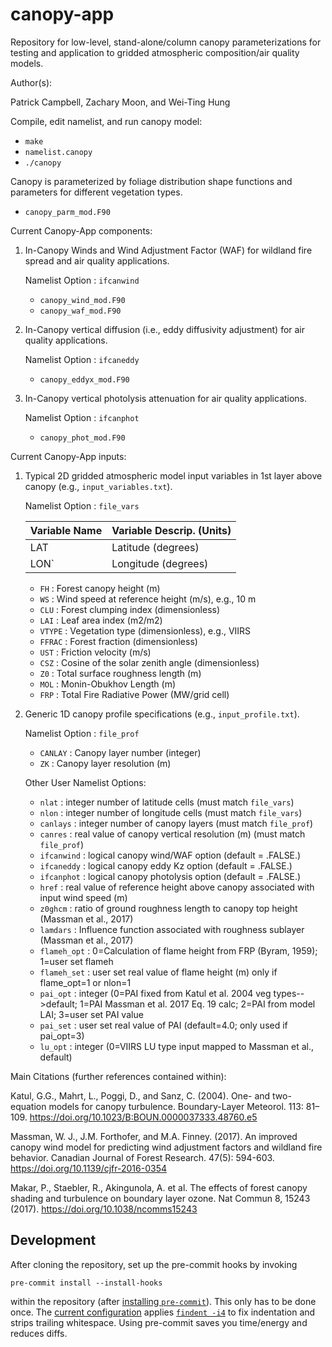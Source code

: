 # canopy-app
Repository for low-level, stand-alone/column canopy parameterizations for testing and application to gridded atmospheric composition/air quality models.

Author(s):

Patrick Campbell, Zachary Moon, and Wei-Ting Hung

Compile, edit namelist, and run canopy model:
- `make`
- `namelist.canopy`
- `./canopy`

Canopy is parameterized by foliage distribution shape functions and parameters for different vegetation types.

- `canopy_parm_mod.F90`

Current Canopy-App components:

1.  In-Canopy Winds and Wind Adjustment Factor (WAF) for wildland fire spread and air quality applications.

    Namelist Option : `ifcanwind`

    - `canopy_wind_mod.F90`
    - `canopy_waf_mod.F90`

2.  In-Canopy vertical diffusion (i.e., eddy diffusivity adjustment) for air quality applications.

    Namelist Option : `ifcaneddy`

    - `canopy_eddyx_mod.F90`

3.  In-Canopy vertical photolysis attenuation for air quality applications.

    Namelist Option : `ifcanphot`

    - `canopy_phot_mod.F90`

Current Canopy-App inputs:

1.  Typical 2D gridded atmospheric model input variables in 1st layer above canopy (e.g., `input_variables.txt`).

    Namelist Option : `file_vars`

    | Variable Name    | Variable Descrip. (Units)                |
    | ---------------  | ---------------------------------------- |  
    | LAT              | Latitude  (degrees)                      |
    | LON`             | Longitude (degrees)                      |
    - `FH`    : Forest canopy height (m)
    - `WS`    : Wind speed at reference height (m/s), e.g., 10 m
    - `CLU`   : Forest clumping index (dimensionless)
    - `LAI`   : Leaf area index (m2/m2)
    - `VTYPE` : Vegetation type (dimensionless), e.g., VIIRS
    - `FFRAC` : Forest fraction (dimensionless)
    - `UST`   : Friction velocity (m/s)
    - `CSZ`   : Cosine of the solar zenith angle (dimensionless)
    - `Z0`    : Total surface roughness length (m)
    - `MOL`   : Monin-Obukhov Length (m)
    - `FRP`   : Total Fire Radiative Power (MW/grid cell)

2.  Generic 1D canopy profile specifications (e.g., `input_profile.txt`).

    Namelist Option : `file_prof`

    - `CANLAY` : Canopy layer number (integer)
    - `ZK`     : Canopy layer resolution (m)


    Other User Namelist Options:

    - `nlat`        : integer number of latitude cells (must match `file_vars`)
    - `nlon`        : integer number of longitude cells (must match `file_vars`)
    - `canlays`     : integer number of canopy layers  (must match `file_prof`)
    - `canres`      : real value of canopy vertical resolution (m) (must match `file_prof`)
    - `ifcanwind`   : logical canopy wind/WAF option (default = .FALSE.)
    - `ifcaneddy`   : logical canopy eddy Kz option (default = .FALSE.)
    - `ifcanphot`   : logical canopy photolysis option (default = .FALSE.)
    - `href`        : real value of reference height above canopy associated with input wind speed (m)
    - `z0ghcm`      : ratio of ground roughness length to canopy top height (Massman et al., 2017)
    - `lamdars`     : Influence function associated with roughness sublayer (Massman et al., 2017)
    - `flameh_opt`  : 0=Calculation of flame height from FRP (Byram, 1959); 1=user set flameh
    - `flameh_set`  : user set real value of flame height (m) only if flame_opt=1 or nlon=1
    - `pai_opt`     : integer (0=PAI fixed from Katul et al. 2004 veg types-->default;
                      1=PAI Massman et al. 2017 Eq. 19 calc; 2=PAI from model LAI;
                      3=user set PAI value
    - `pai_set`     : user set real value of PAI (default=4.0; only used if pai_opt=3)
    - `lu_opt`      : integer (0=VIIRS LU type input mapped to Massman et al., default)

Main Citations (further references contained within):

Katul, G.G., Mahrt, L., Poggi, D., and Sanz, C. (2004). One- and two-equation models for canopy turbulence. Boundary-Layer Meteorol. 113: 81–109. https://doi.org/10.1023/B:BOUN.0000037333.48760.e5

Massman, W. J., J.M. Forthofer, and M.A. Finney. (2017). An improved canopy wind model for predicting wind adjustment factors and wildland fire behavior. Canadian Journal of Forest Research. 47(5): 594-603. https://doi.org/10.1139/cjfr-2016-0354

Makar, P., Staebler, R., Akingunola, A. et al. The effects of forest canopy shading and turbulence on boundary layer ozone. Nat Commun 8, 15243 (2017). https://doi.org/10.1038/ncomms15243

## Development

After cloning the repository,
set up the pre-commit hooks by invoking
```
pre-commit install --install-hooks
```
within the repository (after [installing `pre-commit`](https://pre-commit.com/#installation)).
This only has to be done once.
The [current configuration](./.pre-commit-config.yaml) applies
[`findent -i4`](https://www.ratrabbit.nl/ratrabbit/findent/) to fix indentation
and strips trailing whitespace.
Using pre-commit saves you time/energy and reduces diffs.

